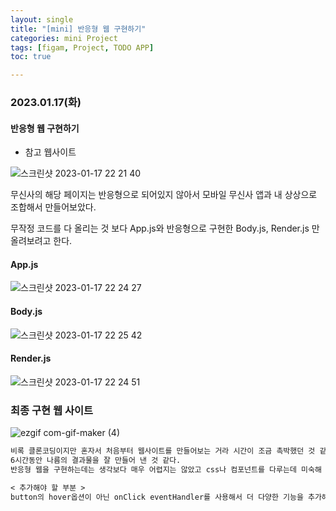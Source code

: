 ```yaml
---
layout: single
title: "[mini] 반응형 웹 구현하기"
categories: mini Project  
tags: [figam, Project, TODO APP]
toc: true

---
```


###  2023.01.17(화)

#### 반응형 웹 구현하기   

*  참고 웹사이트       

  ![스크린샷 2023-01-17 22 21 40](https://user-images.githubusercontent.com/104547038/212909872-6f9a2827-85aa-4479-9c54-589078265293.png)

무신사의 해당 페이지는 반응형으로 되어있지 않아서 모바일 무신사 앱과 내 상상으로 조합해서 만들어보았다. 

무작정 코드를 다 올리는 것 보다 App.js와 반응형으로 구현한 Body.js, Render.js 만 올려보려고 한다.                

#### App.js

![스크린샷 2023-01-17 22 24 27](https://user-images.githubusercontent.com/104547038/212910316-016337e7-d47d-4c1c-a9f7-4a55f4052c97.png)

#### Body.js

![스크린샷 2023-01-17 22 25 42](https://user-images.githubusercontent.com/104547038/212910650-0ef91165-74e1-48d4-9f44-ae5b4ec90992.png)

#### Render.js

![스크린샷 2023-01-17 22 24 51](https://user-images.githubusercontent.com/104547038/212911117-b15083f3-8bcb-4761-b0b0-e8a3aad10187.png)

### 최종 구현 웹 사이트 

![ezgif com-gif-maker (4)](https://user-images.githubusercontent.com/104547038/212911238-eadd36dd-6e55-4ec0-8822-a831ea55915b.gif)

```md
비록 클론코딩이지만 혼자서 처음부터 웹사이트를 만들어보는 거라 시간이 조금 촉박했던 것 같다. 
6시간동안 나름의 결과물을 잘 만들어 낸 것 같다. 
반응형 웹을 구현하는데는 생각보다 매우 어렵지는 않았고 css나 컴포넌트를 다루는데 미숙해 시간을 많이 쏟았던 것 같다. 

< 추가해야 할 부분 >
button의 hover옵션이 아닌 onClick eventHandler를 사용해서 더 다양한 기능을 추가해보려고 한다. 
```

